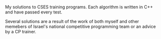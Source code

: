 My solutions to CSES training programs.
Each algorithm is written in C++ and have passed every test.

Several solutions are a result of the work of both myself and other memebers of Israel's national competitive programming team or an advice by a CP trainer.
